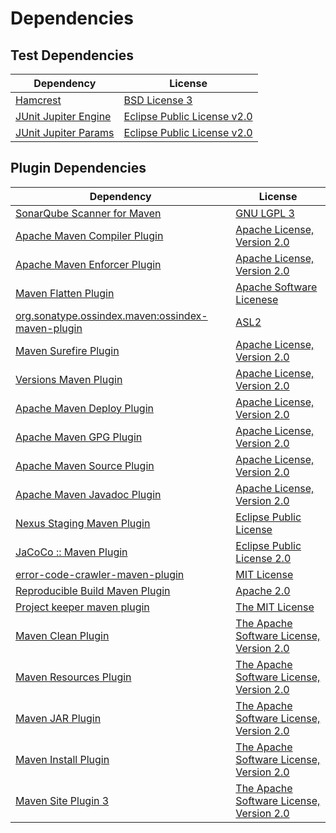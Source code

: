 <!-- @formatter:off -->
# Dependencies

## Test Dependencies

| Dependency                | License                          |
| ------------------------- | -------------------------------- |
| [Hamcrest][0]             | [BSD License 3][1]               |
| [JUnit Jupiter Engine][2] | [Eclipse Public License v2.0][3] |
| [JUnit Jupiter Params][2] | [Eclipse Public License v2.0][3] |

## Plugin Dependencies

| Dependency                                              | License                                        |
| ------------------------------------------------------- | ---------------------------------------------- |
| [SonarQube Scanner for Maven][4]                        | [GNU LGPL 3][5]                                |
| [Apache Maven Compiler Plugin][6]                       | [Apache License, Version 2.0][7]               |
| [Apache Maven Enforcer Plugin][8]                       | [Apache License, Version 2.0][7]               |
| [Maven Flatten Plugin][9]                               | [Apache Software Licenese][10]                 |
| [org.sonatype.ossindex.maven:ossindex-maven-plugin][11] | [ASL2][10]                                     |
| [Maven Surefire Plugin][12]                             | [Apache License, Version 2.0][7]               |
| [Versions Maven Plugin][13]                             | [Apache License, Version 2.0][7]               |
| [Apache Maven Deploy Plugin][14]                        | [Apache License, Version 2.0][7]               |
| [Apache Maven GPG Plugin][15]                           | [Apache License, Version 2.0][7]               |
| [Apache Maven Source Plugin][16]                        | [Apache License, Version 2.0][7]               |
| [Apache Maven Javadoc Plugin][17]                       | [Apache License, Version 2.0][7]               |
| [Nexus Staging Maven Plugin][18]                        | [Eclipse Public License][19]                   |
| [JaCoCo :: Maven Plugin][20]                            | [Eclipse Public License 2.0][21]               |
| [error-code-crawler-maven-plugin][22]                   | [MIT License][23]                              |
| [Reproducible Build Maven Plugin][24]                   | [Apache 2.0][10]                               |
| [Project keeper maven plugin][25]                       | [The MIT License][26]                          |
| [Maven Clean Plugin][27]                                | [The Apache Software License, Version 2.0][10] |
| [Maven Resources Plugin][28]                            | [The Apache Software License, Version 2.0][10] |
| [Maven JAR Plugin][29]                                  | [The Apache Software License, Version 2.0][10] |
| [Maven Install Plugin][30]                              | [The Apache Software License, Version 2.0][10] |
| [Maven Site Plugin 3][31]                               | [The Apache Software License, Version 2.0][10] |

[0]: http://hamcrest.org/JavaHamcrest/
[1]: http://opensource.org/licenses/BSD-3-Clause
[2]: https://junit.org/junit5/
[3]: https://www.eclipse.org/legal/epl-v20.html
[4]: http://sonarsource.github.io/sonar-scanner-maven/
[5]: http://www.gnu.org/licenses/lgpl.txt
[6]: https://maven.apache.org/plugins/maven-compiler-plugin/
[7]: https://www.apache.org/licenses/LICENSE-2.0.txt
[8]: https://maven.apache.org/enforcer/maven-enforcer-plugin/
[9]: https://www.mojohaus.org/flatten-maven-plugin/
[10]: http://www.apache.org/licenses/LICENSE-2.0.txt
[11]: https://sonatype.github.io/ossindex-maven/maven-plugin/
[12]: https://maven.apache.org/surefire/maven-surefire-plugin/
[13]: http://www.mojohaus.org/versions-maven-plugin/
[14]: https://maven.apache.org/plugins/maven-deploy-plugin/
[15]: https://maven.apache.org/plugins/maven-gpg-plugin/
[16]: https://maven.apache.org/plugins/maven-source-plugin/
[17]: https://maven.apache.org/plugins/maven-javadoc-plugin/
[18]: http://www.sonatype.com/public-parent/nexus-maven-plugins/nexus-staging/nexus-staging-maven-plugin/
[19]: http://www.eclipse.org/legal/epl-v10.html
[20]: https://www.jacoco.org/jacoco/trunk/doc/maven.html
[21]: https://www.eclipse.org/legal/epl-2.0/
[22]: https://github.com/exasol/error-code-crawler-maven-plugin/
[23]: https://github.com/exasol/error-code-crawler-maven-plugin/blob/main/LICENSE
[24]: http://zlika.github.io/reproducible-build-maven-plugin
[25]: https://github.com/exasol/project-keeper/
[26]: https://github.com/exasol/project-keeper/blob/main/LICENSE
[27]: http://maven.apache.org/plugins/maven-clean-plugin/
[28]: http://maven.apache.org/plugins/maven-resources-plugin/
[29]: http://maven.apache.org/plugins/maven-jar-plugin/
[30]: http://maven.apache.org/plugins/maven-install-plugin/
[31]: http://maven.apache.org/plugins/maven-site-plugin/
